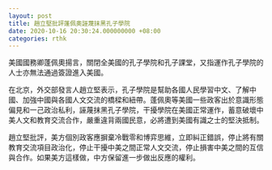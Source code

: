 ```yaml
---
layout: post
title: 趙立堅批評蓬佩奧誣蔑抹黑孔子學院
date: 2020-10-16 20:30:24.000000000 +08:00
categories: rthk
---
```


美國國務卿蓬佩奧揚言，關閉全美國的孔子學院和孔子課堂，又指運作孔子學院的人士亦無法通過簽證進入美國。

在北京，外交部發言人趙立堅表示，孔子學院是幫助各國人民學習中文、了解中國、加強中國與各國人文交流的橋樑和紐帶。蓬佩奧等美國一些政客出於意識形態偏見和一己政治私利，誣蔑抹黑孔子學院，干擾學院在美國正常運作，蓄意破壞中美人文和教育交流合作，嚴重違背兩國民意，必將遭到美國有識之士的堅決抵制。

趙立堅批評，美方個別政客應摒棄冷戰零和博弈思維，立即糾正錯誤，停止將有關教育交流項目政治化，停止干擾中美之間正常人文交流，停止損害中美之間的互信與合作。如果美方這樣做，中方保留進一步做出反應的權利。
